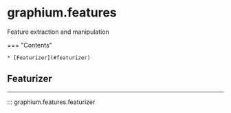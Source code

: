 graphium.features
====================
Feature extraction and manipulation

=== "Contents"

    * [Featurizer](#featurizer)

## Featurizer
------------
::: graphium.features.featurizer

